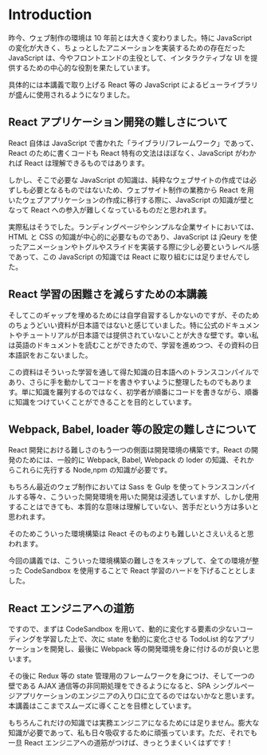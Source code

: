 # Introduction

昨今、ウェブ制作の環境は 10 年前とは大きく変わりました。特に JavaScript の変化が大きく、ちょっとしたアニメーションを実装するための存在だった JavaScript は、今やフロントエンドの主役として、インタラクティブな UI を提供するための中心的な役割を果たしています。

具体的には本講義で取り上げる React 等の JavaScript によるビューライブラリが盛んに使用されるようになりました。

## React アプリケーション開発の難しさについて

React 自体は JavaScript で書かれた「ライブラリ/フレームワーク」であって、React のために書くコードも React 特有の文法はほぼなく、JavaScript がわかれば React は理解できるものではあります。

しかし、そこで必要な JavaScript の知識は、純粋なウェブサイトの作成では必ずしも必要となるものではないため、ウェブサイト制作の業務から React を用いたウェブアプリケーションの作成に移行する際に、JavaScript の知識が壁となって React への参入が難しくなっているものだと思われます。

実際私はそうでした。ランディングページやシンプルな企業サイトにおいては、HTML と CSS の知識が中心的に必要なものであり、JavaScript は jQeury を使ったアニメーションやトグルやスライドを実装する際に少し必要というレベル感であって、この JavaScript の知識では React に取り組むには足りませんでした。

## React 学習の困難さを減らすための本講義

そしてこのギャップを埋めるためには自学自習するしかないのですが、そのためのちょうどいい資料が日本語ではないと感じていました。特に公式のドキュメントやチュートリアルが日本語では提供されていないことが大きな壁です。幸い私は英語のドキュメントを読むことができたので、学習を進めつつ、その資料の日本語訳をおこないました。

この資料はそういった学習を通して得た知識の日本語へのトランスコンパイルであり、さらに手を動かしてコードを書きやすいように整理したものでもあります。単に知識を羅列するのではなく、初学者が順番にコードを書きながら、順番に知識をつけていくことができることを目的としています。

## Webpack, Babel, loader 等の設定の難しさについて

React 開発における難しさのもう一つの側面は開発環境の構築です。React の開発のためには、一般的に Webpack, Babel, Webpack の loder の知識、それからこれらに先行する Node,npm の知識が必要です。

もちろん最近のウェブ制作においては Sass を Gulp を使ってトランスコンパイルする等々、こういった開発環境を用いた開発は浸透していますが、しかし使用することはできても、本質的な意味は理解していない、苦手だという方は多いと思われます。

そのためこういった環境構築は React そのものよりも難しいとさえいえると思われます。

今回の講義では、こういった環境構築の難しさをスキップして、全ての環境が整った CodeSandbox を使用することで React 学習のハードを下げることとしました。

## React エンジニアへの道筋

ですので、まずは CodeSandbox を用いて、動的に変化する要素の少ないコーディングを学習した上で、次に state を動的に変化させる TodoList 的なアプリケーションを開発し、最後に Webpack 等の開発環境を身に付けるのが良いと思います。

その後に Redux 等の state 管理用のフレームワークを身につけ、そして一つの壁である AJAX 通信等の非同期処理をできるようになると、SPA シングルページアプリケーションのエンジニアの入り口に立てるのではないかなと思います。本講義はここまでスムーズに導くことを目標としています。

もちろんこれだけの知識では実務エンジニアになるためには足りません。膨大な知識が必要であって、私も日々吸収するために頑張っています。ただ、それでも一旦 React エンジニアへの道筋がつけば、きっとうまくいくはずです！

